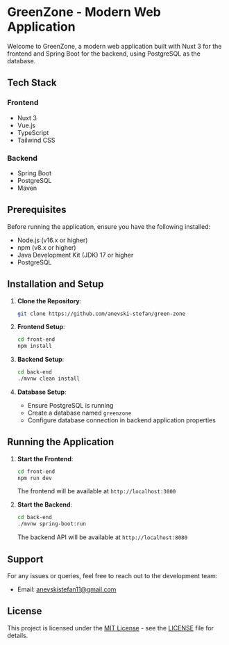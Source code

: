 # GreenZone - Modern Web Application

Welcome to GreenZone, a modern web application built with Nuxt 3 for the frontend and Spring Boot for the backend, using PostgreSQL as the database.

## Tech Stack

### Frontend
- Nuxt 3
- Vue.js
- TypeScript
- Tailwind CSS

### Backend
- Spring Boot
- PostgreSQL
- Maven

## Prerequisites

Before running the application, ensure you have the following installed:

- Node.js (v16.x or higher)
- npm (v8.x or higher)
- Java Development Kit (JDK) 17 or higher
- PostgreSQL

## Installation and Setup

1. **Clone the Repository**:
   ```bash
   git clone https://github.com/anevski-stefan/green-zone
   ```

2. **Frontend Setup**:
   ```bash
   cd front-end
   npm install
   ```

3. **Backend Setup**:
   ```bash
   cd back-end
   ./mvnw clean install
   ```

4. **Database Setup**:
   - Ensure PostgreSQL is running
   - Create a database named `greenzone`
   - Configure database connection in backend application properties

## Running the Application

1. **Start the Frontend**:
   ```bash
   cd front-end
   npm run dev
   ```
   The frontend will be available at `http://localhost:3000`

2. **Start the Backend**:
   ```bash
   cd back-end
   ./mvnw spring-boot:run
   ```
   The backend API will be available at `http://localhost:8080`

## Support

For any issues or queries, feel free to reach out to the development team:
- Email: [anevskistefan11@gmail.com](mailto:anevskistefan11@gmail.com)

## License

This project is licensed under the [MIT License](LICENSE) - see the [LICENSE](LICENSE) file for details.

